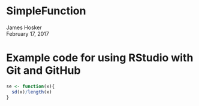 # SimpleFunction
James Hosker  
February 17, 2017  

# Example code for using RStudio with Git and GitHub


```r
se <- function(x){
  sd(x)/length(x)
}
```

